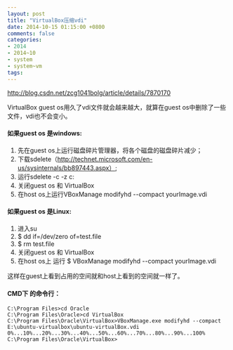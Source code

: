 ```yaml
---
layout: post
title: "VirtualBox压缩vdi"
date: 2014-10-15 01:15:00 +0800
comments: false
categories:
- 2014
- 2014~10
- system
- system~vm
tags:
---
```

http://blog.csdn.net/zcg1041bolg/article/details/7870170

VirtualBox guest os用久了vdi文件就会越来越大，就算在guest os中删除了一些文件，vdi也不会变小。

#### 如果guest os 是windows:
1. 先在guest os上运行磁盘碎片管理器，将各个磁盘的磁盘碎片减少；  
2. 下载sdelete（http://technet.microsoft.com/en-us/sysinternals/bb897443.aspx）;  
3. 运行sdelete -c -z  c:    
4. 关闭guest os 和 VirtualBox  
5. 在host os上运行VBoxManage modifyhd --compact yourImage.vdi  

 

#### 如果guest os 是Linux:
1. 进入su  
2. $ dd if=/dev/zero of=test.file  
3. $ rm test.file  
4. 关闭guest os 和 VirtualBox  
5. 在host os上 运行 $ VBoxManage modifyhd --compact yourImage.vdi  

这样在guest上看到占用的空间就和host上看到的空间就一样了。  


#### CMD下 的命令行：
```
C:\Program Files>cd Oracle
C:\Program Files\Oracle>cd VirtualBox
C:\Program Files\Oracle\VirtualBox>VBoxManage.exe modifyhd --compact E:\ubuntu-virtualbox\ubuntu-virtualBox.vdi
0%...10%...20%...30%...40%...50%...60%...70%...80%...90%...100%
C:\Program Files\Oracle\VirtualBox>
```
